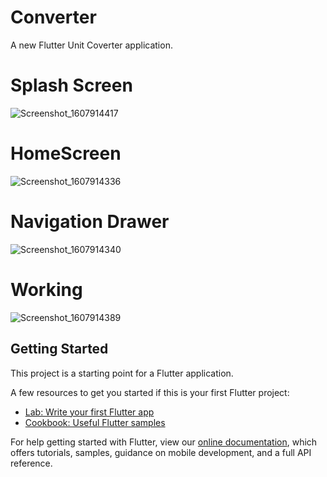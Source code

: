 # Converter

A new Flutter Unit Coverter application.

# Splash Screen
![Screenshot_1607914417](https://user-images.githubusercontent.com/56728798/102035144-b6e1f980-3de5-11eb-902a-ca274782f4e5.png)

# HomeScreen
![Screenshot_1607914336](https://user-images.githubusercontent.com/56728798/102035271-fb6d9500-3de5-11eb-8fec-bed44958c0db.png)

# Navigation Drawer
![Screenshot_1607914340](https://user-images.githubusercontent.com/56728798/102035388-3b347c80-3de6-11eb-8b8e-af091e88b49d.png)

# Working 
![Screenshot_1607914389](https://user-images.githubusercontent.com/56728798/102035396-4091c700-3de6-11eb-8ecd-0c9858c98ac9.png)

## Getting Started

This project is a starting point for a Flutter application.

A few resources to get you started if this is your first Flutter project:

- [Lab: Write your first Flutter app](https://flutter.dev/docs/get-started/codelab)
- [Cookbook: Useful Flutter samples](https://flutter.dev/docs/cookbook)

For help getting started with Flutter, view our
[online documentation](https://flutter.dev/docs), which offers tutorials,
samples, guidance on mobile development, and a full API reference.
